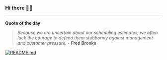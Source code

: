 ### Hi there 👋🏻


---

**Quote of the day**

> *Because we are uncertain about our scheduling estimates, we often lack the courage to defend them stubbornly against management and customer pressure.* - **Fred Brooks** 

[![README.md](https://github.com/marcolovazzano/marcolovazzano/actions/workflows/readme.yml/badge.svg)](https://github.com/marcolovazzano/marcolovazzano/actions/workflows/readme.yml)
